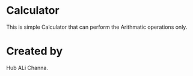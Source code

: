 # Calculator

This is simple Calculator that can perform the Arithmatic operations only.
# Created by
Hub ALi Channa.